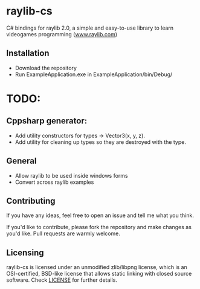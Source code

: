 # raylib-cs

C# bindings for raylib 2.0, a simple and easy-to-use library to learn videogames programming (www.raylib.com)

## Installation
- Download the repository 
- Run ExampleApplication.exe in ExampleApplication/bin/Debug/

# TODO:
## Cppsharp generator:
- Add utility constructors for types -> Vector3(x, y, z).
- Add utility for cleaning up types so they are destroyed with the type.

## General
- Allow raylib to be used inside windows forms
- Convert across raylib examples

## Contributing
If you have any ideas, feel free to open an issue and tell me what you think.

If you'd like to contribute, please fork the repository and make changes as
you'd like. Pull requests are warmly welcome.

## Licensing
raylib-cs is licensed under an unmodified zlib/libpng license, which is an OSI-certified, BSD-like license that allows static linking with closed source software. Check [LICENSE](LICENSE) for further details.